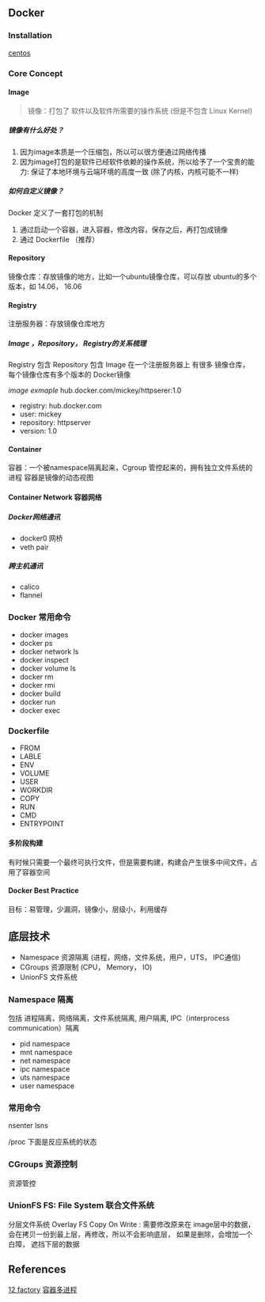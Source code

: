 ## Docker


### Installation
[centos](https://docs.docker.com/engine/install/centos/)

### Core Concept

#### Image
> 镜像：打包了 软件以及软件所需要的操作系统 (但是不包含 Linux Kernel)

##### 镜像有什么好处？ 
1. 因为image本质是一个压缩包，所以可以很方便通过网络传播
2. 因为image打包的是软件已经软件依赖的操作系统，所以给予了一个宝贵的能力: 保证了本地环境与云端环境的高度一致 (除了内核，内核可能不一样)


##### 如何自定义镜像？
Docker 定义了一套打包的机制
1. 通过启动一个容器，进入容器，修改内容，保存之后，再打包成镜像
1. 通过 Dockerfile （推荐）


#### Repository
镜像仓库：存放镜像的地方，比如一个ubuntu镜像仓库，可以存放 ubuntu的多个版本，如 14.06， 16.06


#### Registry
注册服务器：存放镜像仓库地方

##### Image ，Repository， Registry的关系梳理
Registry 包含 Repository  包含  Image 
在一个注册服务器上 有很多 镜像仓库， 每个镜像仓库有多个版本的 Docker镜像

*image exmaple*
hub.docker.com/mickey/httpserer:1.0
- registry: hub.docker.com 
- user: mickey
- repository: httpserver
- version: 1.0

#### Container
容器：一个被namespace隔离起来，Cgroup 管控起来的，拥有独立文件系统的 进程
容器是镜像的动态视图

#### Container Network 容器网络
##### Docker网络通讯
- docker0 网桥 
- veth pair

##### 跨主机通讯
- calico
- flannel


### Docker 常用命令
- docker images 
- docker ps 
- docker network ls  
- docker inspect   
- docker volume ls  
- docker rm   
- docker rmi  
- docker build   
- docker run   
- docker exec   

### Dockerfile
- FROM
- LABLE
- ENV
- VOLUME
- USER
- WORKDIR
- COPY 
- RUN
- CMD 
- ENTRYPOINT


#### 多阶段构建
有时候只需要一个最终可执行文件，但是需要构建，构建会产生很多中间文件，占用了容器空间

#### Docker Best Practice
目标：易管理，少漏洞，镜像小，层级小，利用缓存

## 底层技术
- Namespace 资源隔离 (进程，网络，文件系统，用户，UTS， IPC通信)
- CGroups 资源限制 (CPU， Memory， IO)
- UnionFS  文件系统


### Namespace 隔离
包括 进程隔离，网络隔离，文件系统隔离, 用户隔离, IPC（interprocess communication）隔离
- pid namespace
- mnt namespace
- net namespace
- ipc namespace
- uts namespace
- user namespace

### 常用命令
nsenter 
lsns 

/proc 下面是反应系统的状态


### CGroups 资源控制
资源管控


### UnionFS  FS: File System 联合文件系统
分层文件系统
Overlay FS
Copy On Write : 需要修改原来在 image层中的数据， 会在拷贝一份到最上层，再修改，所以不会影响底层， 如果是删除，会增加一个 白障， 遮挡下层的数据


## References
[12 factory](https://12factor.net/zh_cn/)
[容器多进程](https://github.com/krallin/tini)
